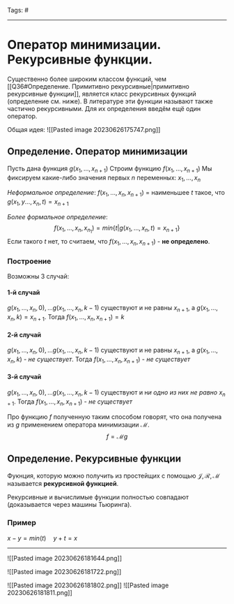 Tags: #

---
# Оператор минимизации. Рекурсивные функции.

Существенно более широким классом функций, чем [[Q36#Определение. Примитивно рекурсивные|примитивно рекурсивные функции]], является класс рекурсивных функций (определение см. ниже). В литературе эти функции называют также частично рекурсивными. Для их определения введём ещё один оператор.

Общая идея:
![[Pasted image 20230626175747.png]]

## Определение. Оператор минимизации
Пусть дана функция $g(x_1, \ldots, x_{n+1})$
Строим функцию $f(x_1, \ldots, x_{n+1})$
Мы фиксируем какие-либо значения первых $n$ переменных: $x_1, \ldots, x_n$

*Неформальное определение*: $f(x_1,\ldots,x_n, x_{n+1})$ = наименьшее $t$ такое, что $g(x_1, y\ldots, x_n,t) = x_{n+1}$

*Более формальное определение*:
$$f(x_1, \ldots, x_n, x_{n_1}) = min\{t|g(x_1,\ldots,x_n,t) = x_{n+1}\}$$
Если такого $t$ нет, то считаем, что $f(x_1,\ldots, x_n, x_{n+1})$ - **не определено**.
### Построение
Возможны 3 случай:

#### 1-й случай
$g(x_1, \ldots, x_n, 0), \ldots g(x_1, \ldots, x_n, k-1)$ существуют и не равны $x_{n+1}$, а $g(x_1, \ldots, x_n, k) = x_{n+1}$. Тогда $f(x_1,\ldots, x_n, x_{n+1})= k$

#### 2-й случай
$g(x_1, \ldots, x_n, 0), \ldots g(x_1, \ldots, x_n, k-1)$ существуют и не равны $x_{n+1}$, а $g(x_1, \ldots, x_n, k)$ - *не существует*. Тогда $f(x_1,\ldots, x_n, x_{n+1})$ - *не существует*

#### 3-й случай
$g(x_1, \ldots, x_n, 0), \ldots g(x_1, \ldots, x_n, k-1)$ существуют и н*и одно из них не равно* $x_{n+1}$. Тогда $f(x_1,\ldots, x_n, x_{n+1})$ - *не существует*

Про функцию $f$ полученную таким способом говорят, что она получена из $g$ применением оператора минимизации $\mathcal{M}$.
$$f = \mathcal{M}g$$

## Определение. Рекурсивные функции
Фукнция, которую можно получить из простейщих с помощью $\mathcal{J}, \mathcal{R}, \mathcal{M}$ называется **рекурсивной функцией**.

Рекурсивные и вычислимые функции полностью совпадают (доказывается через машины Тьюринга).

### Пример
$x-y = min(t)\quad y+t=x$

---
![[Pasted image 20230626181644.png]]

![[Pasted image 20230626181722.png]]

![[Pasted image 20230626181802.png]]
![[Pasted image 20230626181811.png]]